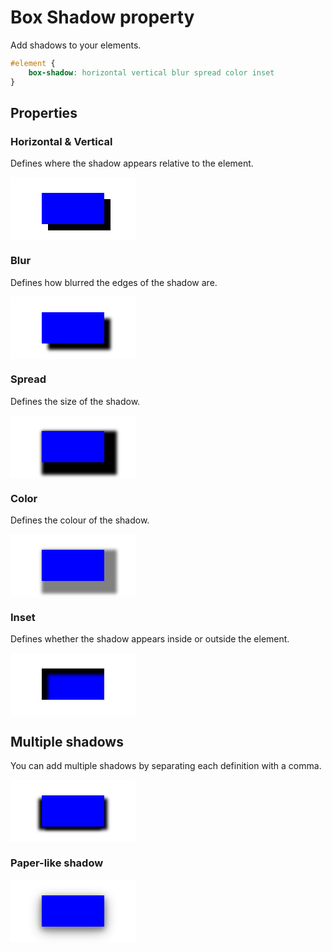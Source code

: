# Box Shadow property

Add shadows to your elements.

```css
#element {
	box-shadow: horizontal vertical blur spread color inset
}
```

## Properties

### Horizontal & Vertical

Defines where the shadow appears relative to the element.

<div style="background-color: white; width: 200px; height: 100px; display:flex; justify-content: center; align-items: center">
<div style="box-shadow: 10px 10px black; background-color: blue; width: 100px; height: 50px;"></div></div>

### Blur

Defines how blurred the edges of the shadow are.

<div style="background-color: white; width: 200px; height: 100px; display:flex; justify-content: center; align-items: center">
<div style="box-shadow: 10px 10px 5px black; background-color: blue; width: 100px; height: 50px;"></div></div>

### Spread

Defines the size of the shadow.

<div style="background-color: white; width: 200px; height: 100px; display:flex; justify-content: center; align-items: center">
<div style="box-shadow: 10px 10px 5px 10px black; background-color: blue; width: 100px; height: 50px;"></div></div>

### Color

Defines the colour of the shadow.

<div style="background-color: white; width: 200px; height: 100px; display:flex; justify-content: center; align-items: center">
<div style="box-shadow: 10px 10px 5px 10px grey; background-color: blue; width: 100px; height: 50px;"></div></div>

### Inset

Defines whether the shadow appears inside or outside the element.

<div style="background-color: white; width: 200px; height: 100px; display:flex; justify-content: center; align-items: center">
<div style="box-shadow: 10px 10px 5px black inset; background-color: blue; width: 100px; height: 50px;"></div></div>

## Multiple shadows

You can add multiple shadows by separating each definition with a comma.

<div style="background-color: white; width: 200px; height: 100px; display:flex; justify-content: center; align-items: center">
<div style="box-shadow: 5px 5px 5px black, -5px 5px 5px black; background-color: blue; width: 100px; height: 50px;"></div></div>

### Paper-like shadow

<div style="background-color: white; width: 200px; height: 100px; display:flex; justify-content: center; align-items: center">
<div style="box-shadow: 0px 4px 8px 0px grey, 0px 6px 20px 0px grey; background-color: blue; width: 100px; height: 50px;"></div></div>
